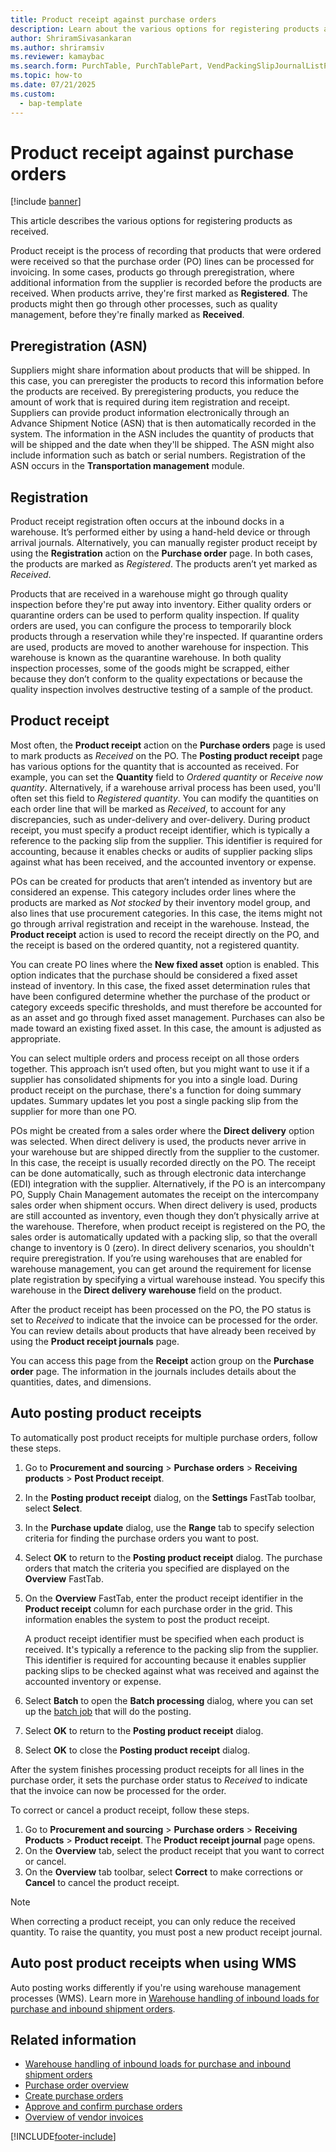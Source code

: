 ```yaml
---
title: Product receipt against purchase orders
description: Learn about the various options for registering products as received, including an outline on preregistration and registration.
author: ShriramSivasankaran
ms.author: shriramsiv
ms.reviewer: kamaybac
ms.search.form: PurchTable, PurchTablePart, VendPackingSlipJournalListPage, VendPackingSlipJournal
ms.topic: how-to
ms.date: 07/21/2025
ms.custom:
  - bap-template
---
```


# Product receipt against purchase orders

[!include [banner](../includes/banner.md)]

This article describes the various options for registering products as received.

Product receipt is the process of recording that products that were ordered were received so that the purchase order (PO) lines can be processed for invoicing. In some cases, products go through preregistration, where additional information from the supplier is recorded before the products are received. When products arrive, they're first marked as **Registered**. The products might then go through other processes, such as quality management, before they're finally marked as **Received**.

## Preregistration (ASN)

Suppliers might share information about products that will be shipped. In this case, you can preregister the products to record this information before the products are received. By preregistering products, you reduce the amount of work that is required during item registration and receipt. Suppliers can provide product information electronically through an Advance Shipment Notice (ASN) that is then automatically recorded in the system. The information in the ASN includes the quantity of products that will be shipped and the date when they'll be shipped. The ASN might also include information such as batch or serial numbers. Registration of the ASN occurs in the **Transportation management** module.

## Registration

Product receipt registration often occurs at the inbound docks in a warehouse. It’s performed either by using a hand-held device or through arrival journals. Alternatively, you can manually register product receipt by using the **Registration** action on the **Purchase order** page. In both cases, the products are marked as *Registered*. The products aren’t yet marked as *Received*.  

Products that are received in a warehouse might go through quality inspection before they're put away into inventory. Either quality orders or quarantine orders can be used to perform quality inspection. If quality orders are used, you can configure the process to temporarily block products through a reservation while they're inspected. If quarantine orders are used, products are moved to another warehouse for inspection. This warehouse is known as the quarantine warehouse. In both quality inspection processes, some of the goods might be scrapped, either because they don’t conform to the quality expectations or because the quality inspection involves destructive testing of a sample of the product.

## Product receipt

Most often, the **Product receipt** action on the **Purchase orders** page is used to mark products as *Received* on the PO. The **Posting product receipt** page has various options for the quantity that is accounted as received. For example, you can set the **Quantity** field to *Ordered quantity* or *Receive now quantity*. Alternatively, if a warehouse arrival process has been used, you'll often set this field to *Registered quantity*. You can modify the quantities on each order line that will be marked as *Received*, to account for any discrepancies, such as under-delivery and over-delivery. During product receipt, you must specify a product receipt identifier, which is typically a reference to the packing slip from the supplier. This identifier is required for accounting, because it enables checks or audits of supplier packing slips against what has been received, and the accounted inventory or expense.  

POs can be created for products that aren’t intended as inventory but are considered an expense. This category includes order lines where the products are marked as *Not stocked* by their inventory model group, and also lines that use procurement categories. In this case, the items might not go through arrival registration and receipt in the warehouse. Instead, the **Product receipt** action is used to record the receipt directly on the PO, and the receipt is based on the ordered quantity, not a registered quantity.  

You can create PO lines where the **New fixed asset** option is enabled. This option indicates that the purchase should be considered a fixed asset instead of inventory. In this case, the fixed asset determination rules that have been configured determine whether the purchase of the product or category exceeds specific thresholds, and must therefore be accounted for as an asset and go through fixed asset management. Purchases can also be made toward an existing fixed asset. In this case, the amount is adjusted as appropriate.  

You can select multiple orders and process receipt on all those orders together. This approach isn’t used often, but you might want to use it if a supplier has consolidated shipments for you into a single load. During product receipt on the purchase, there's a function for doing summary updates. Summary updates let you post a single packing slip from the supplier for more than one PO.  

POs might be created from a sales order where the **Direct delivery** option was selected. When direct delivery is used, the products never arrive in your warehouse but are shipped directly from the supplier to the customer. In this case, the receipt is usually recorded directly on the PO. The receipt can be done automatically, such as through electronic data interchange (EDI) integration with the supplier. Alternatively, if the PO is an intercompany PO, Supply Chain Management automates the receipt on the intercompany sales order when shipment occurs. When direct delivery is used, products are still accounted as inventory, even though they don’t physically arrive at the warehouse. Therefore, when product receipt is registered on the PO, the sales order is automatically updated with a packing slip, so that the overall change to inventory is 0 (zero). In direct delivery scenarios, you shouldn't require preregistration. If you’re using warehouses that are enabled for warehouse management, you can get around the requirement for license plate registration by specifying a virtual warehouse instead. You specify this warehouse in the **Direct delivery warehouse** field on the product.

After the product receipt has been processed on the PO, the PO status is set to *Received* to indicate that the invoice can be processed for the order. You can review details about products that have already been received by using the **Product receipt journals** page.  

You can access this page from the **Receipt** action group on the **Purchase order** page. The information in the journals includes details about the quantities, dates, and dimensions.

## Auto posting product receipts

To automatically post product receipts for multiple purchase orders, follow these steps.

1. Go to **Procurement and sourcing** \> **Purchase orders** \> **Receiving products** \> **Post Product receipt**.
1. In the **Posting product receipt** dialog, on the **Settings** FastTab toolbar, select **Select**.
1. In the **Purchase update** dialog, use the **Range** tab to specify selection criteria for finding the purchase orders you want to post.
1. Select **OK** to return to the **Posting product receipt** dialog. The purchase orders that match the criteria you specified are displayed on the **Overview** FastTab.
1. On the **Overview** FastTab, enter the product receipt identifier in the **Product receipt** column for each purchase order in the grid. This information enables the system to post the product receipt.

    A product receipt identifier must be specified when each product is received. It's typically a reference to the packing slip from the supplier. This identifier is required for accounting because it enables supplier packing slips to be checked against what was received and against the accounted inventory or expense.

1. Select **Batch** to open the **Batch processing** dialog, where you can set up the [batch job](../../fin-ops-core/dev-itpro/sysadmin/batch-processing-overview.md) that will do the posting.

1. Select **OK** to return to the **Posting product receipt** dialog.
1. Select **OK** to close the **Posting product receipt** dialog.

After the system finishes processing product receipts for all lines in the purchase order, it sets the purchase order status to *Received* to indicate that the invoice can now be processed for the order.

To correct or cancel a product receipt, follow these steps.

1. Go to **Procurement and sourcing** \> **Purchase orders** \> **Receiving Products** \> **Product receipt**. The **Product receipt journal** page opens.
1. On the **Overview** tab, select the product receipt that you want to correct or cancel.
1. On the **Overview** tab toolbar, select **Correct** to make corrections or **Cancel** to cancel the product receipt.

> [!NOTE]
> When correcting a product receipt, you can only reduce the received quantity. To raise the quantity, you must post a new product receipt journal.

## Auto post product receipts when using WMS

Auto posting works differently if you're using warehouse management processes (WMS). Learn more in [Warehouse handling of inbound loads for purchase and inbound shipment orders](../warehousing/inbound-load-handling.md).

## Related information

- [Warehouse handling of inbound loads for purchase and inbound shipment orders](../warehousing/inbound-load-handling.md)
- [Purchase order overview](purchase-order-overview.md)
- [Create purchase orders](purchase-order-creation.md)
- [Approve and confirm purchase orders](purchase-order-approval-confirmation.md)
- [Overview of vendor invoices](../../finance/accounts-payable/vendor-invoices-overview.md)

[!INCLUDE[footer-include](../../includes/footer-banner.md)]
